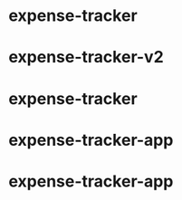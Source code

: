 # expense-tracker
# expense-tracker-v2
# expense-tracker
# expense-tracker-app
# expense-tracker-app
